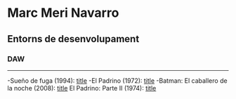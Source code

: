 # Marc Meri Navarro
## Entorns de desenvolupament
### DAW
***
-Sueño de fuga (1994): [title]([https://www.imdb.com/title/tt0111161/]) 
-El Padrino (1972):  [title]([https://www.imdb.com/title/tt0068646/]) 
-Batman: El caballero de la noche (2008):  [title]([https://www.imdb.com/title/tt0468569/]) 
El Padrino: Parte II (1974): [title]([https://www.imdb.com/title/tt0071562/]) 
